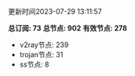 更新时间2023-07-29 13:11:57

**总订阅: 73**
**总节点: 902**
**有效节点: 278**
- v2ray节点: 239
- trojan节点: 31
- ss节点: 8
